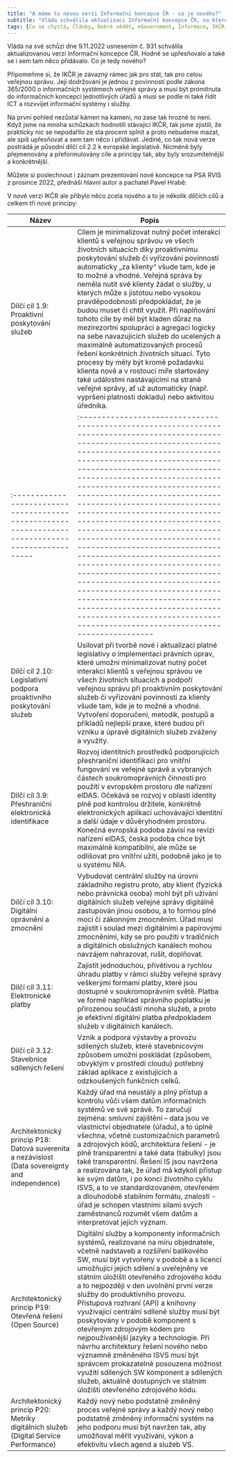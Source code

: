 ```yaml
---
title: "A máme tu novou verzi Informační koncepce ČR - co je nového?"
subtitle: "Vláda schválila aktualizaci Informační koncepce ČR, na kterou se budou muset všichni adaptovat. My jsme jediní, kdo vám přináší úplný přehled změn."
tags: [Co se chystá, Články, Dobré vědět, eGovernment, Informace, IKČR, Nepřehlédněte, Řízení EG, Zdroje znalostí]
---
```


Vláda na své schůzi dne 9.11.2022 usnesením č. 931 schválila aktualizovanou verzi Informační koncepce ČR. Hodně se upřesňovalo a také se i sem tam něco přidávalo. Co je tedy nového?






Připomeňme si, že IKČR je závazný rámec jak pro stát, tak pro celou veřejnou správu. Její dodržování je jednou z povinností podle zákona 365/2000 o informačních systémech veřejné správy a musí být promítnuta do informačních koncepcí jednotlivých úřadů a musí se podle ní také řídit ICT a rozvvíjet informační systémy i služby.




Na první pohled nezůstal kámen na kameni, no zase tak hrozné to není. Když jsme na mnoha schůzkách hodnotili stávající IKČR, tak jsme zjistili, že prakticky nic se nepodařilo ze sta procent splnit a proto nebudeme mazat, ale spíš upřesňovat a sem tam něco i přidávat. Jediné, co tak nová verze postrádá je původní dílčí cíl 2.2 k evropské legislativě. Nicméně byly přejmenovány a přeformulovány cíle a principy tak, aby byly srozumitelnější a konkrétnější.

Můžete si poslechnout i záznam prezentování nové koncepce na PSA RVIS z prosince 2022, přednáší hlavní autor a pachatel Pavel Hrabě:

<audio><source src="https://www.egovedu.cz/media/psarvisikcr2022shrnutihrabe.mp3"></audio>

V nové verzi IKČR ale přibylo něco zcela nového a to je několik dílčích cílů a celkem tři nové principy:




| Název | Popis |
|---------|------------|
| Dílčí cíl 1.9: Proaktivní poskytování služeb                                                     | Cílem je minimalizovat nutný počet interakcí klientů s veřejnou správou ve všech životních situacích díky proaktivnímu poskytování služeb či vyřizování povinností automaticky „za klienty“ všude tam, kde je to možné a vhodné. Veřejná správa by neměla nutit své klienty žádat o služby, u kterých může s jistotou nebo vysokou pravděpodobností předpokládat, že je budou muset či chtít využít. Při naplňování tohoto cíle by měl být kladen důraz na mezirezortní spolupráci a agregaci logicky na sebe navazujících služeb do ucelených a maximálně automatizovaných procesů řešení konkrétních životních situací. Tyto procesy by měly být kromě požadavku klienta nově a v rostoucí míře startovány také událostmi nastávajícími na straně veřejné správy, ať už automaticky (např. vypršení platnosti dokladu) nebo aktivitou úředníka. |
| :----------------------------------------------------------------------------------------------- | :------------------------------------------------------------------------------------------------------------------------------------------------------------------------------------------------------------------------------------------------------------------------------------------------------------------------------------------------------------------------------------------------------------------------------------------------------------------------------------------------------------------------------------------------------------------------------------------------------------------------------------------------------------------------------------------------------------------------------------------------------------------------------------------------------------------------------------------------ |
| Dílčí cíl 2.10: Legislativní podpora proaktivního poskytování služeb                             | Usilovat při tvorbě nové i aktualizaci platné legislativy o implementaci právních úprav, které umožní minimalizovat nutný počet interakcí klientů s veřejnou správou ve všech životních situacích a podpoří veřejnou správu při proaktivním poskytování služeb či vyřizování povinností za klienty všude tam, kde je to možné a vhodné. Vytvoření doporučení, metodik, postupů a příkladů nejlepší praxe, které budou při vzniku a úpravě digitálních služeb zváženy a využity.                                                                                                                                                                                                                                                                                                                                                                   |
| Dílčí cíl 3.9: Přeshraniční elektronická identifikace                                            | Rozvoj identitních prostředků podporujících přeshraniční identifikaci pro vnitřní fungování ve veřejné správě a vybraných částech soukromoprávních činností pro použití v evropském prostoru dle nařízení eIDAS. Očekává se rozvoj v oblasti identity plně pod kontrolou držitele, konkrétně elektronických aplikací uchovávající identitní a další údaje v důvěryhodném prostoru. Konečná evropská podoba závisí na revizi nařízení eIDAS, česká podoba chce být maximálně kompatibilní, ale může se odlišovat pro vnitřní užití, podobně jako je to u systému NIA.                                                                                                                                                                                                                                                                              |
| Dílčí cíl 3.10: Digitální oprávnění a zmocnění                                                   | Vybudovat centrální služby na úrovni základního registru proto, aby klient (fyzická nebo právnická osoba) mohl být při užívání digitálních služeb veřejné správy digitálně zastupován jinou osobou, a to formou plné moci či zákonným zmocněním. Úřad musí zajistit i soulad mezi digitálními a papírovými zmocněními, kdy se pro použití v tradičních a digitálních obslužných kanálech mohou navzájem nahrazovat, rušit, doplňovat.                                                                                                                                                                                                                                                                                                                                                                                                             |
| Dílčí cíl 3.11: Elektronické platby                                                              | Zajistit jednoduchou, přívětivou a rychlou úhradu platby v rámci služby veřejné správy veškerými formami platby, které jsou dostupné v soukromoprávním světě. Platba ve formě například správního poplatku je přirozenou součástí mnoha služeb, a proto je efektivní digitální platba předpokladem služeb v digitálních kanálech.                                                                                                                                                                                                                                                                                                                                                                                                                                                                                                                 |
| Dílčí cíl 3.12: Stavebnice sdílených řešení                                                      | Vznik a podpora výstavby a provozu sdílených služeb, které stavebnicovým způsobem umožní poskládat (způsobem, obvyklým v prostředí cloudu) potřebný základ aplikace z existujících a odzkoušených funkčních celků.                                                                                                                                                                                                                                                                                                                                                                                                                                                                                                                                                                                                                                |
| Architektonický princip P18: Datová suverenita a nezávislost (Data sovereignty and independence) | Každý úřad má neustálý a plný přístup a kontrolu vůči všem datům informačních systémů ve své správě. To zaručují zejména: smluvní zajištění – data jsou ve vlastnictví objednatele (úřadu), a to úplně všechna, včetně customizačních parametrů a zdrojových kódů, architektura řešení - je plně transparentní a také data (tabulky) jsou také transparentní. Řešení IS jsou navržena a realizována tak, že úřad má kdykoli přístup ke svým datům, i po konci životního cyklu ISVS, a to ve standardizovaném, otevřeném a dlouhodobě stabilním formátu, znalosti - úřad je schopen vlastními silami svých zaměstnanců rozumět všem datům a interpretovat jejich význam.                                                                                                                                                                           |
| Architektonický princip P19: Otevřená řešení (Open Source)                                       | Digitální služby a komponenty informačních systémů, realizované na míru objednatele, včetně nadstaveb a rozšíření balíkového SW, musí být vytvořeny v podobě a s licencí umožňující jejich sdílení a uveřejněny ve státním úložišti otevřeného zdrojového kódu a to nejpozději v den uvolnění první verze služby do produktivního provozu. Přístupová rozhraní (API) a knihovny využívající centrální sdílené služby musí být poskytovány v podobě komponent s otevřeným zdrojovým kódem pro nejpoužívanější jazyky a technologie. Při návrhu architektury řešení nového nebo významně změněného ISVS musí být správcem prokazatelně posouzena možnost využití sdílených SW komponent a sdílených služeb, aktuálně dostupných ve státním úložišti otevřeného zdrojového kódu.                                                                     |
| Architektonický princip P20: Metriky digitálních služeb (Digital Service Performance)            | Každý nový nebo podstatně změněný proces veřejné správy a každý nový nebo podstatně změněný informační systém na jeho podporu musí být navržen tak, aby umožňoval měřit využívání, výkon a efektivitu všech agend a služeb VS.                                                                                                                                                                                                                                                                                                                                                                                                                                                                                                                                                                                                                    |

